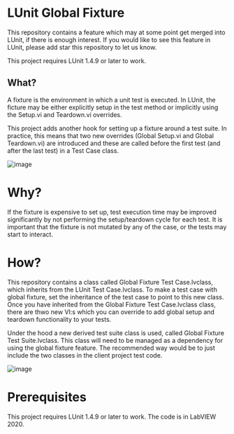 # LUnit Global Fixture
This repository contains a feature which may at some point get merged into LUnit, if there is enough interest.
If you would like to see this feature in LUnit, please add star this repository to let us know.

This project requires LUnit 1.4.9 or later to work.

## What?
A fixture is the environment in which a unit test is executed.
In LUnit, the ficture may be either explicitly setup in the test method or implicitly using the Setup.vi and Teardown.vi overrides.

This project adds another hook for setting up a fixture around a test suite.
In practice, this means that two new overrides (Global Setup.vi and Global Teardown.vi) are introduced and these are called before the first test (and after the last test) in a Test Case class.

![image](https://github.com/Astemes/astemes-lunit-global-fixture/assets/40723774/820a818e-ef2c-48d8-bf2d-389712731786)

# Why?
If the fixture is expensive to set up, test execution time may be improved significantly by not performing the setup/teardown cycle for each test.
It is important that the fixture is not mutated by any of the case, or the tests may start to interact.

# How?
This repository contains a class called Global Fixture Test Case.lvclass, which inherits from the LUnit Test Case.lvclass.
To make a test case with global fixture, set the inheritance of the test case to point to this new class.
Once you have inherited from the Global Fixture Test Case.lvclass class, there are thwo new VI:s which you can override to add global setup and teardown functionality to your tests.

Under the hood a new derived test suite class is used, called Global Fixture Test Suite.lvclass.
This class will need to be managed as a dependency for using the global fixture feature.
The recommended way would be to just include the two classes in the client project test code.

![image](https://github.com/Astemes/astemes-lunit-global-fixture/assets/40723774/1baa1315-770e-4440-aa88-fc9ecca78523)

# Prerequisites
This project requires LUnit 1.4.9 or later to work.
The code is in LabVIEW 2020.
